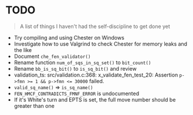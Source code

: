 # TODO
> A list of things I haven't had the self-discipline to get done yet

* Try compiling and using Chester on Windows
* Investigate how to use Valgrind to check Chester for memory leaks and the like
* Document `che_fen_validator()`
* Rename function `num_of_sqs_in_sq_set()` to `bit_count()`
* Rename `bb_is_sq_bit()` to `is_sq_bit()` and review
* validation_ts: src/validation.c:368: x_validate_fen_test_20: Assertion `p->fmn >= 1 && p->fmn <= 30000` failed.
* `valid_sq_name()` => `is_sq_name()`
* `FEN_HMCF_CONTRADICTS_FMNF_ERROR` is undocumented
* If it's White's turn and EPTS is set, the full move number should be greater than one

